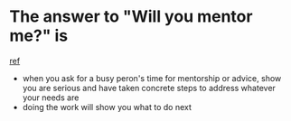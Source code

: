 # The answer to "Will you mentor me?" is
[ref](http://pindancing.blogspot.com/2010/12/answer-to-will-you-mentor-me-is.html)

- when you ask for a busy peron's time for mentorship or advice, show you are serious and have taken concrete steps to address whatever your needs are
- doing the work will show you what to do next